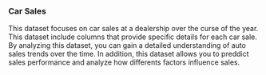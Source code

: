 ### Car Sales
This dataset focuses on car sales at a dealership over the curse of the year. This dataset include columns that provide specific details for each car sale. By analyzing this dataset, you can gain a detailed understanding of auto sales trends over the time. In addition, this dataset allows you to preddict sales performance and analyze how differents factors influence sales.